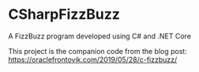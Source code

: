 # CSharpFizzBuzz
A FizzBuzz program developed using C# and .NET Core

This project is the companion code from the blog post: https://oraclefrontovik.com/2019/05/28/c-fizzbuzz/
